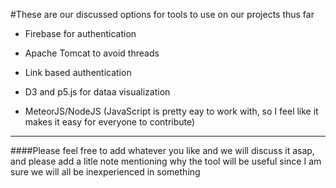 #These are our discussed options for tools to use on our projects thus far

- Firebase for authentication

- Apache Tomcat to avoid threads

- Link based authentication

- D3 and p5.js for dataa visualization

- MeteorJS/NodeJS (JavaScript is pretty eay to work with, so I feel like it makes it easy for everyone to contribute)

***

####Please feel free to add whatever you like and we will discuss it asap, and please add a litle note mentioning why the tool will be useful since I am sure we will all be inexperienced in something
